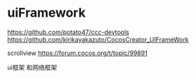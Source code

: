 # uiFramework
https://github.com/potato47/ccc-devtools
https://github.com/kirikayakazuto/CocosCreator_UIFrameWork


scrollview 
https://forum.cocos.org/t/topic/99891


ui框架 和网络框架
